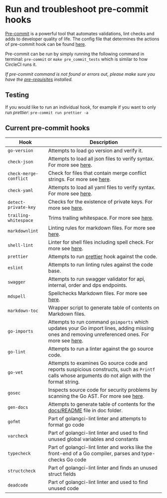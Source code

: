 # Run and troubleshoot pre-commit hooks

[Pre-commit](https://pre-commit.com/) is a powerful tool that automates validations, lint checks and adds to developer quality of life. The config file that determines the actions of pre-commit hook can be found [here](/path/.pre-commit-config.yaml).

Pre-commit can be run by simply running the following command in terminal:
`pre-commit` or `make pre_commit_tests` which is similar to how CircleCI runs it.

*If pre-commit command is not found or errors out, please make sure you have the [pre-requisites](README.md#setup-prerequisites) installed.*

## Testing

If you would like to run an individual hook, for example if you want to only run *prettier*: `pre-commit run prettier -a`

## Current pre-commit hooks

| Hook  | Description |
| ------------- | ------------- |
| `go-version`  | Attempts to load go version and verify it.
| `check-json`  | Attempts to load all json files to verify syntax. For more see [here](http://github.com/pre-commit/pre-commit-hooks).
| `check-merge-conflict`  | Check for files that contain merge conflict strings. For more see [here](http://github.com/pre-commit/pre-commit-hooks).
| `check-yaml`  | Attempts to load all yaml files to verify syntax. For more see [here](http://github.com/pre-commit/pre-commit-hooks).
| `detect-private-key`  | Checks for the existence of private keys. For more see [here](http://github.com/pre-commit/pre-commit-hooks).
| `trailing-whitespace` | Trims trailing whitespace. For more see [here](http://github.com/pre-commit/pre-commit-hooks).
| `markdownlint`  | Linting rules for markdown files. For more see [here](http://github.com/igorshubovych/markdownlint-cli).
| `shell-lint`  | Linter for shell files including spell check. For more see [here](http://github.com/detailyang/pre-commit-shell).
| `prettier` | Attempts to run [prettier](https://prettier.io/) hook against the code.
| `eslint`  | Attempts to run linting rules against the code base.
| `swagger` | Attempts to run swagger validator for api, internal, order and dps endpoints.
| `mdspell` | Spellchecks Markdown files. For more see [here](https://github.com/lukeapage/node-markdown-spellcheck).
| `markdown-toc`  | Wrapper script to generate table of contents on Markdown files.
| `go-imports`  | Attempts to run command `goimports` which updates your Go import lines, adding missing ones and removing unreferenced ones. For more see [here](https://godoc.org/golang.org/x/tools/cmd/goimports).
| `go-lint` | Attempts to run a linter against the go source code.
| `go-vet` | Attempts to examines Go source code and reports suspicious constructs, such as `Printf` calls whose arguments do not align with the format string.
| `gosec` | Inspects source code for security problems by scanning the Go AST. For more see [here](https://github.com/securego/gosec).
| `gen-docs` |Attempts to generate table of contents for the [docs/README](docs/README.md) file in doc folder.
| `gofmt` | Part of golangci-lint linter and attempts to format go code
| `varcheck` | Part of golangci-lint linter and used to find unused global variables and constants
| `typecheck` | Part of golangci-lint linter and works like the front-end of a Go compiler, parses and type-checks Go code
| `structcheck` | Part of golangci-lint linter and finds an unused struct fields
| `deadcode` | Part of golangci-lint linter and used to find unused code
